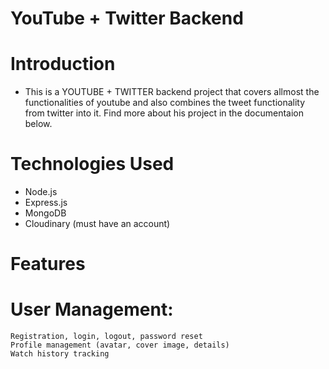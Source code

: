 # YouTube + Twitter Backend

# Introduction
  -  This is a YOUTUBE + TWITTER backend project that covers allmost the functionalities of youtube and also combines the tweet functionality from twitter into it. Find more about his project in the documentaion below.

# Technologies Used
  - Node.js
  - Express.js
  - MongoDB
  - Cloudinary (must have an account)  

# Features
 # User Management:
    Registration, login, logout, password reset
    Profile management (avatar, cover image, details)
    Watch history tracking